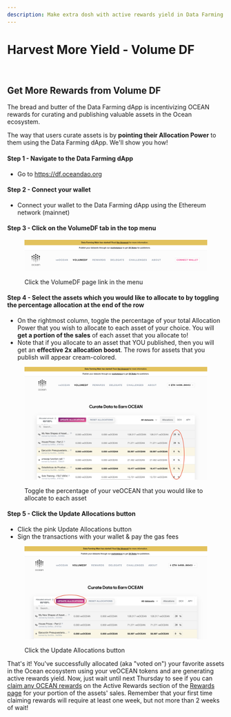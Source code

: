 ```yaml
---
description: Make extra dosh with active rewards yield in Data Farming
---
```


# Harvest More Yield - Volume DF

<figure><img src="../.gitbook/assets/rewards/gif/volume-df.gif" alt=""><figcaption></figcaption></figure>

## Get More Rewards from Volume DF

The bread and butter of the Data Farming dApp is incentivizing OCEAN rewards for curating and publishing valuable assets in the Ocean ecosystem. 

The way that users curate assets is by **pointing their Allocation Power** to them using the Data Farming dApp. We'll show you how!

#### Step 1 - Navigate to the Data Farming dApp

- Go to https://df.oceandao.org

#### Step 2 - Connect your wallet

- Connect your wallet to the Data Farming dApp using the Ethereum network (mainnet)

#### Step 3 - Click on the VolumeDF tab in the top menu

<figure><img src="../.gitbook/assets/rewards/volumeDF-page.png" alt=""><figcaption><p>Click the VolumeDF page link in the menu</p></figcaption></figure>

#### Step 4 - Select the assets which you would like to allocate to by toggling the percentage allocation at the end of the row

- On the rightmost column, toggle the percentage of your total Allocation Power that you wish to allocate to each asset of your choice. You will **get a portion of the sales** of each asset that you allocate to!
- Note that if you allocate to an asset that YOU published, then you will get an **effective 2x allocation boost**. The rows for assets that you publish will appear cream-colored.

<figure><img src="../.gitbook/assets/rewards/allocations.png" alt=""><figcaption><p>Toggle the percentage of your veOCEAN that you would like to allocate to each asset</p></figcaption></figure>

#### Step 5 - Click the Update Allocations button

- Click the pink Update Allocations button
- Sign the transactions with your wallet & pay the gas fees

<figure><img src="../.gitbook/assets/rewards/update-allocations.png" alt=""><figcaption><p>Click the Update Allocations button</p></figcaption></figure>

That's it! You've successfully allocated (aka "voted on") your favorite assets in the Ocean ecosystem using your veOCEAN tokens and are generating active rewards yield. Now, just wait until next Thursday to see if you can [claim any OCEAN rewards](claim-ocean-rewards.md) on the Active Rewards section of the [Rewards page](https://df.oceandao.org/rewards) for your portion of the assets' sales. Remember that your first time claiming rewards will require at least one week, but not more than 2 weeks of wait!